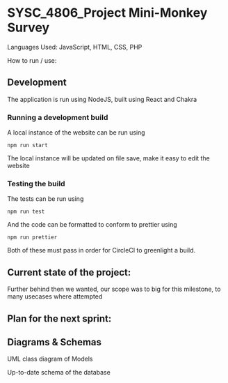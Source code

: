# SYSC_4806_Project Mini-Monkey Survey

Languages Used: JavaScript, HTML, CSS, PHP

How to run / use:

## Development

The application is run using NodeJS, built using React and Chakra

### Running a development build

A local instance of the website can be run using

```shell
npm run start
```

The local instance will be updated on file save, make it easy to edit the website

### Testing the build

The tests can be run using

```shell
npm run test
```

And the code can be formatted to conform to prettier using

```shell
npm run prettier
```

Both of these must pass in order for CircleCI to greenlight a build.

## Current state of the project:
Further behind then we wanted, our scope was to big for this milestone, to many usecases where attempted

## Plan for the next sprint:

## Diagrams & Schemas

UML class diagram of Models

Up-to-date schema of the database
